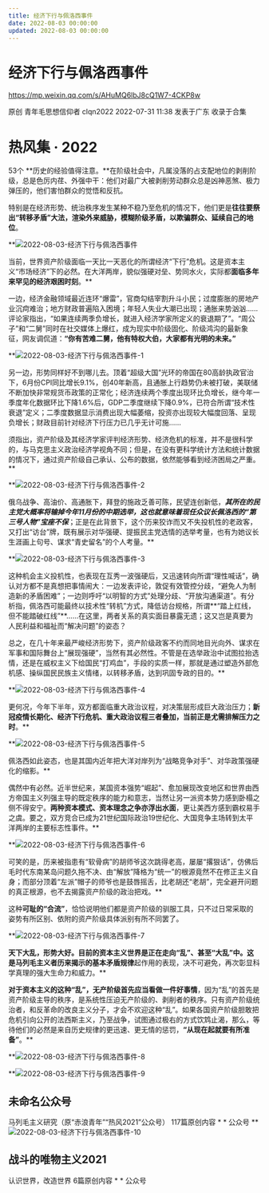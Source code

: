 ```yaml
---
title: 经济下行与佩洛西事件
date: 2022-08-03 00:00:00
updated: 2022-08-03 00:00:00
---
```


# 经济下行与佩洛西事件

https://mp.weixin.qq.com/s/AHuMQ6lbJ8cQ1W7-4CKP8w

原创 青年毛思想信仰者 clqn2022 2022-07-31 11:38 发表于广东
收录于合集
# 热风集 · 2022
53个
**历史的经验值得注意。**在阶级社会中，凡属没落的占支配地位的剥削阶级，总是色厉内荏、外强中干：他们对最广大被剥削劳动群众总是凶神恶煞、极力弹压的，他们害怕群众的觉悟和反抗。

特别是在经济形势、统治秩序发生某种不稳乃至危机的情况下，他们更是**往往要祭出“转移矛盾”大法，渲染外来威胁，模糊阶级矛盾，以欺骗群众、延续自己的地位**。

**![2022-08-03-经济下行与佩洛西事件](assets/2022-08-03-经济下行与佩洛西事件.jpeg)

当前，世界资产阶级面临一天比一天恶化的所谓经济“下行”危机。这是资本主义“市场经济”下的必然。在大洋两岸，貌似强硬对垒、势同水火，实际都**面临多年来罕见的经济艰困时刻**。**

一边，经济金融领域最近连环“爆雷”，官商勾结宰割升斗小民；过度膨胀的房地产业沉疴难治；地方财政普遍陷入困境；年轻人失业大潮已出现；通胀来势汹汹……评论家指出，“如果连续两季负增长，就进入经济学家所定义的衰退期了”。“周公子”和“二舅”同时在社交媒体上爆红，成为现实中阶级固化、阶级鸿沟的最新象征，网友调侃道：**“你有苦难二舅，他有特权大伯，大家都有光明的未来。”**

**![2022-08-03-经济下行与佩洛西事件-1](assets/2022-08-03-经济下行与佩洛西事件-1.jpeg)

另一边，形势同样好不到哪儿去。顶着“超级大国”光环的帝国在80高龄执政官治下，6月份CPI同比增长9.1%，创40年新高，且通胀上行趋势仍未被打破，美联储不断加快非常规货币政策的正常化；经济连续两个季度出现环比负增长，继今年一季度年化数据环比下降1.6%后，GDP二季度继续下降0.9%，已符合所谓“技术性衰退”定义；二季度数据显示消费出现大幅萎缩，投资亦出现较大幅度回落、呈现负增长；财政目前针对经济下行压力已几乎无计可施……

须指出，资产阶级及其经济学家评判经济形势、经济危机的标准，并不是很科学的，与马克思主义政治经济学视角不同；但是，在没有更科学统计方法和统计数据的情况下，通过资产阶级自己承认、公布的数据，依然能够看到经济困局之严重。**

**![2022-08-03-经济下行与佩洛西事件-2](assets/2022-08-03-经济下行与佩洛西事件-2.jpeg)

俄乌战争、高油价、高通胀下，拜登的施政乏善可陈，民望连创新低，**_其所在的民主党大概率将输掉今年11月份的中期选举，这也就意味着现任众议长佩洛西的“第三号人物”宝座不保_**；正是在此背景下，这个历来狡诈而又不失投机性的老政客，又打出“访台”牌，既有展示对华强硬、提振民主党选情的选举考量，也有为她议长生涯画上句号、谋求“青史留名”的个人考量。**

**![2022-08-03-经济下行与佩洛西事件-3](assets/2022-08-03-经济下行与佩洛西事件-3.png)

这种机会主义投机性，也表现在互秀一波强硬后，又迅速转向所谓“理性喊话”，确认对方都不是真想把事情闹大：一边发表评论，敦促有效管控分歧，“避免人为制造新的矛盾困难”；一边则呼吁“以明智的方式”处理分歧、“开放沟通渠道”。有分析指，佩洛西可能最终以技术性“转机”方式，降低访台规格，所谓**“踏上红线，但不能踏破红线”**……在这里，两者关系的真实面目暴露无遗；这又岂是真要为人民利益和福祉而“解决问题”的姿态？

总之，在几十年来最严峻经济形势下，资产阶级政客不约而同地目光向外、谋求在军事和国际舞台上“展现强硬”，当然有其必然性。不管是在选举政治中试图拉抬选情，还是在威权主义下给国民“打鸡血”，手段的实质一样，那就是通过塑造外部危机感、操纵国民民族主义情绪，以转移矛盾，达到巩固专政的目的。**

**![2022-08-03-经济下行与佩洛西事件-4](assets/2022-08-03-经济下行与佩洛西事件-4.jpeg)

更何况，今年下半年，双方都面临重大政治议程，对决策层形成巨大政治压力；**新冠疫情长期化、经济下行危机、重大政治议程三者叠加，当前正是尤需排解压力之时**。**

**![2022-08-03-经济下行与佩洛西事件-5](assets/2022-08-03-经济下行与佩洛西事件-5.jpeg)

佩洛西如此姿态，也是其国内近年把大洋对岸列为“战略竞争对手”、对华政策强硬化的缩影。**

偶然中有必然。近半世纪来，某国资本强势“崛起”、愈加展现改变地区和世界由西方帝国主义列强主导的既定秩序的能力和意志，当然让另一派资本势力感到卧榻之侧不得安宁。**两种资本模式、资本理念之争亦浮出水面**，更让美西方感到霸权易手之虞。要之，双方竞合已成为21世纪国际政治19世纪化、大国竞争主场转到太平洋两岸的主要标志性事件。**

**![2022-08-03-经济下行与佩洛西事件-6](assets/2022-08-03-经济下行与佩洛西事件-6.jpeg)

可笑的是，历来被指患有“软骨病”的胡师爷这次跳得老高，屡屡“撂狠话”，仿佛后毛时代东南某岛问题久拖不决、由“解放”降格为“统一”的根源竟然不在修正主义自身；而部分顶着“左派”帽子的师爷也是鼓唇摇舌，比老胡还“老胡”，完全避开问题的真正根源，也不去揭露资产阶级的政治把戏。**

这种**可耻的“合流”**，恰恰说明他们都是资产阶级的驯服工具，只不过日常采取的姿势有所区别、依附的资产阶级具体派别有所不同罢了。

**![2022-08-03-经济下行与佩洛西事件-7](assets/2022-08-03-经济下行与佩洛西事件-7.jpeg)

**天下大乱，形势大好。**目前的资本主义世界是正在走向“乱”、甚至“大乱”中。这是马列毛主义者历来揭示的**基本矛盾规律**起作用的表现，决不可避免，再次彰显科学真理的强大生命力和威力。**

**对于资本主义的这种“乱”，无产阶级首先应当看做一件好事情**，因为“乱”的首先是资产阶级主导的秩序，是系统性压迫无产阶级的、剥削者的秩序。只有资产阶级统治者，和反革命的改良主义分子，才会不欢迎这种“乱”。如果各国资产阶级胆敢把危机引向公开的法西斯主义，乃至战争，试图通过极右的方式饮鸩止渴，那么，等待他们的必然是来自历史规律的更迅速、更无情的惩罚，**“从现在起就要有所准备”**。**

**![2022-08-03-经济下行与佩洛西事件-8](assets/2022-08-03-经济下行与佩洛西事件-8.jpeg)

**![2022-08-03-经济下行与佩洛西事件-9](assets/2022-08-03-经济下行与佩洛西事件-9.png)

## 未命名公众号
马列毛主义研究（原“赤浪青年”“热风2021”公众号）
117篇原创内容
*
*
公众号
**![2022-08-03-经济下行与佩洛西事件-10](assets/2022-08-03-经济下行与佩洛西事件-10.png)

## 战斗的唯物主义2021
认识世界，改造世界
6篇原创内容
*
*
公众号

